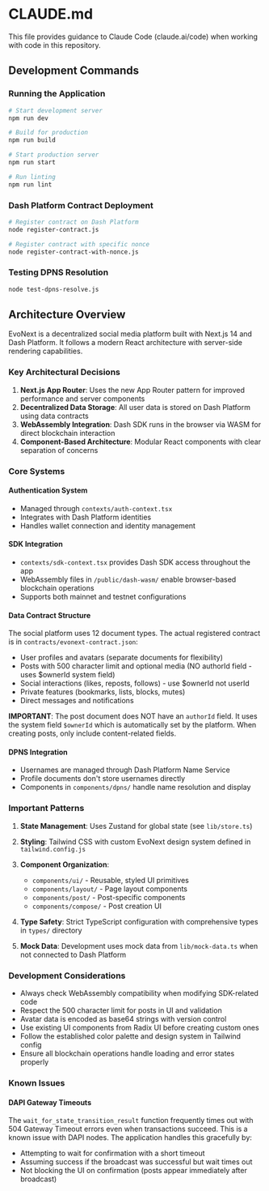 # CLAUDE.md

This file provides guidance to Claude Code (claude.ai/code) when working with code in this repository.

## Development Commands

### Running the Application
```bash
# Start development server
npm run dev

# Build for production
npm run build

# Start production server
npm run start

# Run linting
npm run lint
```

### Dash Platform Contract Deployment
```bash
# Register contract on Dash Platform
node register-contract.js

# Register contract with specific nonce
node register-contract-with-nonce.js
```

### Testing DPNS Resolution
```bash
node test-dpns-resolve.js
```

## Architecture Overview

EvoNext is a decentralized social media platform built with Next.js 14 and Dash Platform. It follows a modern React architecture with server-side rendering capabilities.

### Key Architectural Decisions

1. **Next.js App Router**: Uses the new App Router pattern for improved performance and server components
2. **Decentralized Data Storage**: All user data is stored on Dash Platform using data contracts
3. **WebAssembly Integration**: Dash SDK runs in the browser via WASM for direct blockchain interaction
4. **Component-Based Architecture**: Modular React components with clear separation of concerns

### Core Systems

#### Authentication System
- Managed through `contexts/auth-context.tsx`
- Integrates with Dash Platform identities
- Handles wallet connection and identity management

#### SDK Integration
- `contexts/sdk-context.tsx` provides Dash SDK access throughout the app
- WebAssembly files in `/public/dash-wasm/` enable browser-based blockchain operations
- Supports both mainnet and testnet configurations

#### Data Contract Structure
The social platform uses 12 document types. The actual registered contract is in `contracts/evonext-contract.json`:
- User profiles and avatars (separate documents for flexibility)
- Posts with 500 character limit and optional media (NO authorId field - uses $ownerId system field)
- Social interactions (likes, reposts, follows) - use $ownerId not userId
- Private features (bookmarks, lists, blocks, mutes)
- Direct messages and notifications

**IMPORTANT**: The post document does NOT have an `authorId` field. It uses the system field `$ownerId` which is automatically set by the platform. When creating posts, only include content-related fields.

#### DPNS Integration
- Usernames are managed through Dash Platform Name Service
- Profile documents don't store usernames directly
- Components in `components/dpns/` handle name resolution and display

### Important Patterns

1. **State Management**: Uses Zustand for global state (see `lib/store.ts`)
2. **Styling**: Tailwind CSS with custom EvoNext design system defined in `tailwind.config.js`
3. **Component Organization**:
   - `components/ui/` - Reusable, styled UI primitives
   - `components/layout/` - Page layout components
   - `components/post/` - Post-specific components
   - `components/compose/` - Post creation UI

4. **Type Safety**: Strict TypeScript configuration with comprehensive types in `types/` directory
5. **Mock Data**: Development uses mock data from `lib/mock-data.ts` when not connected to Dash Platform

### Development Considerations

- Always check WebAssembly compatibility when modifying SDK-related code
- Respect the 500 character limit for posts in UI and validation
- Avatar data is encoded as base64 strings with version control
- Use existing UI components from Radix UI before creating custom ones
- Follow the established color palette and design system in Tailwind config
- Ensure all blockchain operations handle loading and error states properly

### Known Issues

#### DAPI Gateway Timeouts
The `wait_for_state_transition_result` function frequently times out with 504 Gateway Timeout errors even when transactions succeed. This is a known issue with DAPI nodes. The application handles this gracefully by:
- Attempting to wait for confirmation with a short timeout
- Assuming success if the broadcast was successful but wait times out
- Not blocking the UI on confirmation (posts appear immediately after broadcast)
